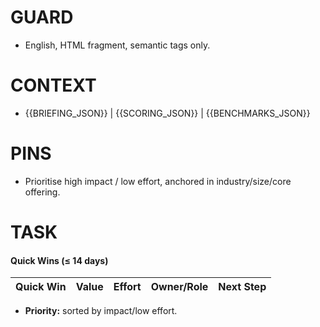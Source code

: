 # GUARD
- English, HTML fragment, semantic tags only.

# CONTEXT
- {{BRIEFING_JSON}} | {{SCORING_JSON}} | {{BENCHMARKS_JSON}}

# PINS
- Prioritise high impact / low effort, anchored in industry/size/core offering.

# TASK
<h4>Quick Wins (≤ 14 days)</h4>
<table>
  <thead>
    <tr><th>Quick Win</th><th>Value</th><th>Effort</th><th>Owner/Role</th><th>Next Step</th></tr>
  </thead>
  <tbody>
    <!-- 4–6 rows; Effort S/M/L or 0.5–2d/1–3d/1w -->
  </tbody>
</table>
<ul>
  <li><strong>Priority:</strong> sorted by impact/low effort.</li>
</ul>
